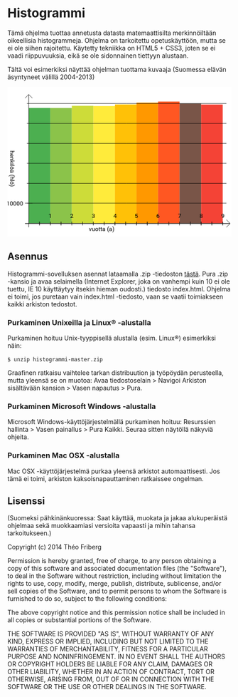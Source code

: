 # Histogrammi

Tämä ohjelma tuottaa annetusta datasta matemaattisilta merkinnöiltään oikeellisia histogrammeja. Ohjelma on tarkoitettu opetuskäyttöön, mutta se ei ole siihen rajoitettu. Käytetty tekniikka on HTML5 + CSS3, joten se ei vaadi riippuvuuksia, eikä se ole sidonnainen tiettyyn alustaan.

Tältä voi esimerkiksi näyttää ohjelman tuottama kuvaaja (Suomessa elävän äsyntyneet välillä 2004-2013)

![Syntyvyystilasto](Demo.png "Syntyvyystilasto")

## Asennus

Histogrammi-sovelluksen asennat lataamalla .zip -tiedoston [tästä](https://github.com/nomelif/histogrammi/archive/master.zip). Pura .zip -kansio ja avaa selaimella (Internet Explorer, joka on vanhempi kuin 10 ei ole tuettu, IE 10 käyttäytyy itsekin hieman oudosti.) tiedosto index.html. Ohjelma ei toimi, jos puretaan vain index.html -tiedosto, vaan se vaatii toimiakseen kaikki arkiston tedostot.

### Purkaminen Unixeilla ja Linux® -alustalla

Purkaminen hoituu Unix-tyyppisellä alustalla (esim. Linux®) esimerkiksi näin:

    $ unzip histogrammi-master.zip

Graafinen ratkaisu vaihtelee tarkan distribuution ja työpöydän perusteella, mutta yleensä se on muotoa: Avaa tiedostoselain > Navigoi Arkiston sisältävään kansion > Vasen napautus > Pura.


### Purkaminen Microsoft Windows -alustalla

Microsoft Windows-käyttöjärjestelmällä purkaminen hoituu: Resurssien hallinta > Vasen painallus > Pura Kaikki. Seuraa sitten näytöllä näkyviä ohjeita.

### Purkaminen Mac OSX -alustalla

Mac OSX -käyttöjärjestelmä purkaa yleensä arkistot automaattisesti. Jos tämä ei toimi, arkiston kaksoisnapauttaminen ratkaissee ongelman.

## Lisenssi

(Suomeksi pähkinänkuoressa: Saat käyttää, muokata ja jakaa alukuperäistä ohjelmaa sekä muokkaamiasi versioita vapaasti ja mihin tahansa tarkoitukseen.)

Copyright (c) 2014 Théo Friberg

Permission is hereby granted, free of charge, to any person obtaining
a copy of this software and associated documentation files (the
"Software"), to deal in the Software without restriction, including
without limitation the rights to use, copy, modify, merge, publish,
distribute, sublicense, and/or sell copies of the Software, and to
permit persons to whom the Software is furnished to do so, subject to
the following conditions:

The above copyright notice and this permission notice shall be included
in all copies or substantial portions of the Software.

THE SOFTWARE IS PROVIDED "AS IS", WITHOUT WARRANTY OF ANY KIND,
EXPRESS OR IMPLIED, INCLUDING BUT NOT LIMITED TO THE WARRANTIES OF
MERCHANTABILITY, FITNESS FOR A PARTICULAR PURPOSE AND NONINFRINGEMENT.
IN NO EVENT SHALL THE AUTHORS OR COPYRIGHT HOLDERS BE LIABLE FOR ANY
CLAIM, DAMAGES OR OTHER LIABILITY, WHETHER IN AN ACTION OF CONTRACT,
TORT OR OTHERWISE, ARISING FROM, OUT OF OR IN CONNECTION WITH THE
SOFTWARE OR THE USE OR OTHER DEALINGS IN THE SOFTWARE.

